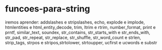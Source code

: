 # funcoes-para-string
iremos aprender: addslashes e stripslashes, echo, explode e implode, htmlentities e html_entity_decode, trim, ltrim e rtrim, number_format, print e prntf, similar_text, soundex, str_contains, str_starts_with e str_ends_with, str_pad, str_repeat, str_replace, str_shuffle, str_word_count e strlen, strip_tags, strpos e stripos,strtolower, strtoupper, ucfirst e ucwords e substr
